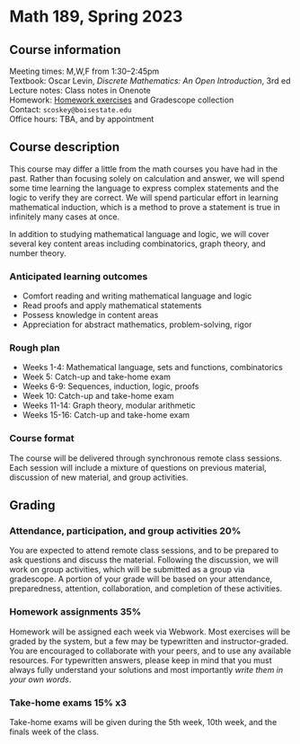 # Math 189, Spring 2023

## Course information

Meeting times: M,W,F from 1:30&ndash;2:45pm  
Textbook: Oscar Levin, *Discrete Mathematics: An Open Introduction*, 3rd ed  
Lecture notes: Class notes in Onenote  
Homework: [Homework exercises](homework) and Gradescope collection  
Contact: `scoskey@boisestate.edu`  
Office hours: TBA, and by appointment

## Course description

This course may differ a little from the math courses you have had in the past. Rather than focusing solely on calculation and answer, we will spend some time learning the language to express complex statements and the logic to verify they are correct. We will spend particular effort in learning mathematical induction, which is a method to prove a statement is true in infinitely many cases at once.

In addition to studying mathematical language and logic, we will cover several key content areas including combinatorics, graph theory, and number theory.

### Anticipated learning outcomes

* Comfort reading and writing mathematical language and logic
* Read proofs and apply mathematical statements
* Possess knowledge in content areas
* Appreciation for abstract mathematics, problem-solving, rigor

### Rough plan

* Weeks 1-4: Mathematical language, sets and functions, combinatorics
* Week 5: Catch-up and take-home exam
* Weeks 6-9: Sequences, induction, logic, proofs
* Week 10: Catch-up and take-home exam
* Weeks 11-14: Graph theory, modular arithmetic
* Weeks 15-16: Catch-up and take-home exam

### Course format

The course will be delivered through synchronous remote class sessions. Each session will include a mixture of questions on previous material, discussion of new material, and group activities.

## Grading

### Attendance, participation, and group activities 20%

You are expected to attend remote class sessions, and to be prepared to ask questions and discuss the material. Following the discussion, we will work on group activities, which will be submitted as a group via gradescope. A portion of your grade will be based on your attendance, preparedness, attention, collaboration, and completion of these activities.

### Homework assignments 35%

Homework will be assigned each week via Webwork. Most exercises will be graded by the system, but a few may be typewritten and instructor-graded. You are encouraged to collaborate with your peers, and to use any available resources. For typewritten answers, please keep in mind that you must always fully understand your solutions and most importantly *write them in your own words*.

### Take-home exams 15% x3

Take-home exams will be given during the 5th week, 10th week, and the finals week of the class.
